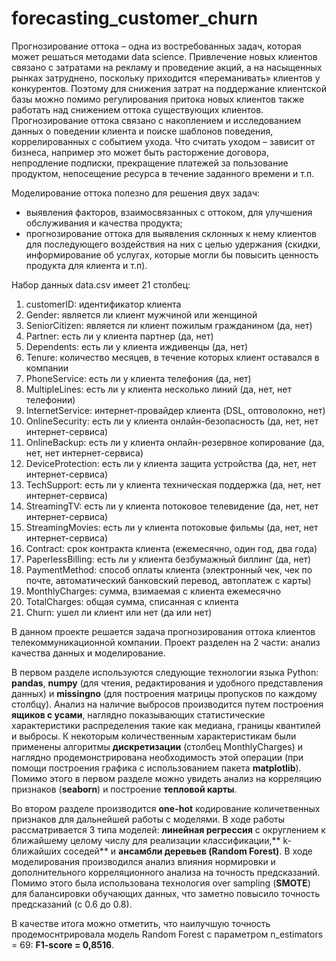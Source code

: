 # forecasting_customer_churn
Прогнозирование оттока – одна из востребованных задач, которая может решаться методами data science. Привлечение новых клиентов связано с затратами на рекламу и проведение акций, а на насыщенных рынках затруднено, поскольку приходится «переманивать» клиентов у конкурентов. Поэтому для снижения затрат на поддержание клиентской базы можно помимо регулирования притока новых клиентов также работать над снижением оттока существующих клиентов. Прогнозирование оттока связано с накоплением и исследованием данных о поведении клиента и поиске шаблонов поведения, коррелированных с событием ухода. Что считать уходом – зависит от бизнеса, например это может быть расторжение договора, непродление подписки, прекращение платежей за пользование продуктом, непосещение ресурса в течение заданного времени и т.п. 

Моделирование оттока полезно для решения двух задач:
-	выявления факторов, взаимосвязанных с оттоком, для улучшения обслуживания и качества продукта;
-	прогнозирование оттока для выявления склонных к нему клиентов для последующего воздействия на них с целью удержания (скидки, информирование об услугах, которые могли бы повысить ценность продукта для клиента и т.п).

Набор данных data.csv имеет 21 столбец:
1.	customerID: идентификатор клиента
2.	Gender: является ли клиент мужчиной или женщиной
3.	SeniorCitizen: является ли клиент пожилым гражданином (да, нет)
4.	Partner: есть ли у клиента партнер (да, нет)
5.	Dependents: есть ли у клиента иждивенцы (да, нет)
6.	Tenure: количество месяцев, в течение которых клиент оставался в компании
7.	PhoneService: есть ли у клиента телефония (да, нет)
8.	MultipleLines: есть ли у клиента несколько линий (да, нет, нет телефонии)
9.	InternetService: интернет-провайдер клиента (DSL, оптоволокно, нет)
10.	OnlineSecurity: есть ли у клиента онлайн-безопасность (да, нет, нет интернет-сервиса)
11.	OnlineBackup: есть ли у клиента онлайн-резервное копирование (да, нет, нет интернет-сервиса)
12.	DeviceProtection: есть ли у клиента защита устройства (да, нет, нет интернет-сервиса)
13.	TechSupport: есть ли у клиента техническая поддержка (да, нет, нет интернет-сервиса)
14.	StreamingTV: есть ли у клиента потоковое телевидение (да, нет, нет интернет-сервиса)
15.	StreamingMovies: есть ли у клиента потоковые фильмы (да, нет, нет интернет-сервиса)
16.	Contract: срок контракта клиента (ежемесячно, один год, два года)
17.	PaperlessBilling: есть ли у клиента безбумажный биллинг (да, нет)
18.	PaymentMethod: способ оплаты клиента (электронный чек, чек по почте, автоматический банковский перевод, автоплатеж с карты)
19.	MonthlyCharges: сумма, взимаемая с клиента ежемесячно
20.	TotalCharges: общая сумма, списанная с клиента
21.	Churn: ушел ли клиент или нет (да или нет)

В данном проекте решается задача прогнозирования оттока клиентов телекоммуникационной компании. Проект разделен на 2 части: анализ качества данных и моделирование. 

В первом разделе используются следующие технологии языка Python: **pandas**, **numpy** (для чтения, редактирования и удобного представления данных) и **missingno** (для построения матрицы пропусков по каждому столбцу). Анализ на наличие выбросов производится путем построения **ящиков с усами**, наглядно показывающих статистические характеристики распределения такие как медиана, границы квантилей и выбросы. К некоторым количественным характеристикам были применены алгоритмы **дискретизации** (столбец MonthlyCharges) и наглядно продемонстрирована необходимость этой операции (при помощи построения графика с использованием пакета **matplotlib**). Помимо этого в первом разделе можно увидеть анализ на корреляцию признаков (**seaborn**) и построение **тепловой карты**.

Во втором разделе производится **one-hot** кодирование количетвенных признаков для дальнейшей работы с моделями. В ходе работы рассматривается 3 типа моделей: **линейная регрессия** с округлением к ближайшему целому числу для реализации классификации,** k-ближайших соседей** и **ансамбли деревьев (Random Forest)**. В ходе моделирования производился анализ влияния нормировки и дополнительного корреляционного анализа на точность предсказаний. Помимо этого была использована технология over sampling (**SMOTE**) для балансировки обучающих данных, что заметно повысило точность предсказаний (с 0.6 до 0.8). 

В качестве итога можно отметить, что наилучшую точность продемоснтрировала модель Random Forest с параметром n_estimators = 69: **F1-score = 0,8516**.
